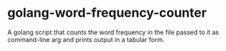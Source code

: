 # golang-word-frequency-counter
A golang script that counts the word frequency in the file passed to it as command-line arg and prints output in a tabular form.
